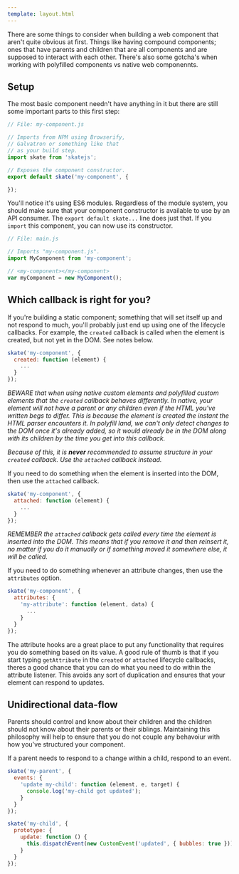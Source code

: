 ```yaml
---
template: layout.html
---
```


There are some things to consider when building a web component that aren't quite obvious at first. Things like having compound components; ones that have parents and children that are all components and are supposed to interact with each other. There's also some gotcha's when working with polyfilled components vs native web componennts.

## Setup

The most basic component needn't have anything in it but there are still some important parts to this first step:

```js
// File: my-component.js

// Imports from NPM using Browserify,
// Galvatron or something like that
// as your build step.
import skate from 'skatejs';

// Exposes the component constructor.
export default skate('my-component', {

});
```

You'll notice it's using ES6 modules. Regardless of the module system, you should make sure that your component constructor is available to use by an API consumer. The `export default skate...` line does just that. If you `import` this component, you can now use its constructor.

```js
// File: main.js

// Imports "my-component.js".
import MyComponent from 'my-component';

// <my-component></my-component>
var myComponent = new MyComponent();
```

## Which callback is right for you?

If you're building a static component; something that will set itself up and not respond to much, you'll probably just end up using one of the lifecycle callbacks. For example, the `created` callback is called when the element is created, but not yet in the DOM. See notes below.

```js
skate('my-component', {
  created: function (element) {
    ...
  }
});
```

*BEWARE that when using native custom elements and polyfilled custom elements that the `created` callback behaves differently. In native, your element will not have a parent or any children even if the HTML you've written begs to differ. This is because the element is created the instant the HTML parser encounters it. In polyfill land, we can't only detect changes to the DOM once it's already added, so it would already be in the DOM along with its children by the time you get into this callback.*

*Because of this, it is __never__ recommended to assume structure in your `created` callback. Use the `attached` callback instead.*

If you need to do something when the element is inserted into the DOM, then use the `attached` callback.

```js
skate('my-component', {
  attached: function (element) {
    ...
  }
});
```

*REMEMBER the `attached` callback gets called every time the element is inserted into the DOM. This means that if you remove it and then reinsert it, no matter if you do it manually or if something moved it somewhere else, it will be called.*

If you need to do something whenever an attribute changes, then use the `attributes` option.

```js
skate('my-component', {
  attributes: {
    'my-attribute': function (element, data) {
      ...
    }
  }
});
```

The attribute hooks are a great place to put any functionality that requires you do something based on its value. A good rule of thumb is that if you start typing `getAttribute` in the `created` or `attached` lifecycle callbacks, theres a good chance that you can do what you need to do within the attribute listener. This avoids any sort of duplication and ensures that your element can respond to updates.

## Unidirectional data-flow

Parents should control and know about their children and the children should not know about their parents or their siblings. Maintaining this philosophy will help to ensure that you do not couple any behavoiur with how you've structured your component.

If a parent needs to respond to a change within a child, respond to an event.

```js
skate('my-parent', {
  events: {
    'update my-child': function (element, e, target) {
      console.log('my-child got updated');
    }
  }
});

skate('my-child', {
  prototype: {
    update: function () {
      this.dispatchEvent(new CustomEvent('updated', { bubbles: true }));
    }
  }
});
```
